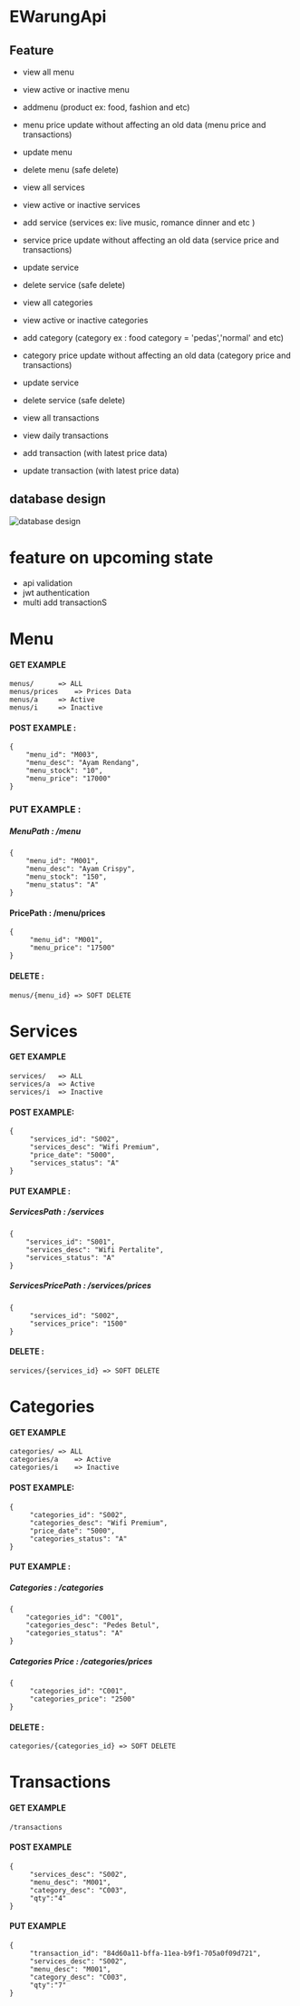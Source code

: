 # EWarungApi

## Feature
- view all menu
- view active or inactive menu
- addmenu (product ex: food, fashion and etc)
- menu price update without affecting an old data (menu price and transactions)
- update menu
- delete menu (safe delete)

- view all services
- view active or inactive services
- add service (services ex: live music, romance dinner and etc )
- service price update without affecting an old data (service price and transactions)
- update service
- delete service (safe delete)

- view all categories
- view active or inactive categories
- add category (category ex : food category = 'pedas','normal' and etc)
- category price update without affecting an old data (category price and transactions)
- update service
- delete service (safe delete)

- view all transactions
- view daily transactions
- add transaction (with latest price data)
- update transaction (with latest price data)

## database design
![database design](https://1.bp.blogspot.com/-yOYChEY4Irk/XwYF-JEC0_I/AAAAAAAAIr0/1jhx8lNRKQ4o1tj5UFbmA3KRRTMy4oN6ACK4BGAsYHg/s867/Annotation%2B2020-07-09%2B004401.png)
 
# feature on upcoming state
- api validation
- jwt authentication
- multi add transactionS

# Menu
#### GET EXAMPLE
````
menus/		=> ALL
menus/prices	=> Prices Data
menus/a 	=> Active
menus/i 	=> Inactive 
````

#### POST EXAMPLE :
````
{
    "menu_id": "M003",
    "menu_desc": "Ayam Rendang",
    "menu_stock": "10",
    "menu_price": "17000"
}
````

### PUT EXAMPLE :

##### MenuPath : /menu
````
{
    "menu_id": "M001",
    "menu_desc": "Ayam Crispy",
    "menu_stock": "150",
    "menu_status": "A"
}
````
#### PricePath : /menu/prices
````
{
     "menu_id": "M001",
     "menu_price": "17500"
}
````
#### DELETE :
````
menus/{menu_id} => SOFT DELETE
````

# Services

#### GET EXAMPLE
````
services/	=> ALL
services/a	=> Active
services/i	=> Inactive 
````

#### POST EXAMPLE:
````
{
     "services_id": "S002",
     "services_desc": "Wifi Premium",
     "price_date": "5000",
     "services_status": "A"        
}
````

#### PUT EXAMPLE :

##### ServicesPath : /services
````
{
    "services_id": "S001",
    "services_desc": "Wifi Pertalite",
    "services_status": "A"
}
````

##### ServicesPricePath : /services/prices
````
{
     "services_id": "S002",
     "services_price": "1500"
}
````

#### DELETE :
````
services/{services_id} => SOFT DELETE
````

# Categories

#### GET EXAMPLE
````
categories/	=> ALL
categories/a	=> Active
categories/i	=> Inactive 
````

#### POST EXAMPLE:
````
{
     "categories_id": "S002",
     "categories_desc": "Wifi Premium",
     "price_date": "5000",
     "categories_status": "A"        
}
````

#### PUT EXAMPLE :

##### Categories : /categories
````
{
    "categories_id": "C001",
    "categories_desc": "Pedes Betul",
    "categories_status": "A"
}
````

##### Categories Price : /categories/prices
````
{
     "categories_id": "C001",
     "categories_price": "2500"
}
````

#### DELETE :
````
categories/{categories_id} => SOFT DELETE
````

# Transactions

#### GET EXAMPLE
````
/transactions
````

#### POST EXAMPLE
````
{
     "services_desc": "S002",
     "menu_desc": "M001",
     "category_desc": "C003",
     "qty":"4"
}
````

#### PUT EXAMPLE
````
{ 
     "transaction_id": "84d60a11-bffa-11ea-b9f1-705a0f09d721",
     "services_desc": "S002",
     "menu_desc": "M001",
     "category_desc": "C003",
     "qty":"7"
}
````
